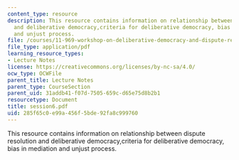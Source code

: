 ```yaml
---
content_type: resource
description: This resource contains information on relationship between dispute resolution
  and deliberative democracy,criteria for deliberative democracy, bias in mediation
  and unjust process.
file: /courses/11-969-workshop-on-deliberative-democracy-and-dispute-resolution-summer-2005/285f65c0e99a456f5bde92fa8c999760_session6.pdf
file_type: application/pdf
learning_resource_types:
- Lecture Notes
license: https://creativecommons.org/licenses/by-nc-sa/4.0/
ocw_type: OCWFile
parent_title: Lecture Notes
parent_type: CourseSection
parent_uid: 31addb41-f07d-7505-659c-d65e75d8b2b1
resourcetype: Document
title: session6.pdf
uid: 285f65c0-e99a-456f-5bde-92fa8c999760
---
```

This resource contains information on relationship between dispute resolution and deliberative democracy,criteria for deliberative democracy, bias in mediation and unjust process.